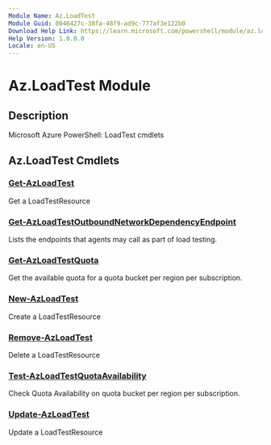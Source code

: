 ```yaml
---
Module Name: Az.LoadTest
Module Guid: 0046427c-38fa-48f9-ad9c-777af3e122b0
Download Help Link: https://learn.microsoft.com/powershell/module/az.loadtest
Help Version: 1.0.0.0
Locale: en-US
---
```


# Az.LoadTest Module
## Description
Microsoft Azure PowerShell: LoadTest cmdlets

## Az.LoadTest Cmdlets
### [Get-AzLoadTest](Get-AzLoadTest.md)
Get a LoadTestResource

### [Get-AzLoadTestOutboundNetworkDependencyEndpoint](Get-AzLoadTestOutboundNetworkDependencyEndpoint.md)
Lists the endpoints that agents may call as part of load testing.

### [Get-AzLoadTestQuota](Get-AzLoadTestQuota.md)
Get the available quota for a quota bucket per region per subscription.

### [New-AzLoadTest](New-AzLoadTest.md)
Create a LoadTestResource

### [Remove-AzLoadTest](Remove-AzLoadTest.md)
Delete a LoadTestResource

### [Test-AzLoadTestQuotaAvailability](Test-AzLoadTestQuotaAvailability.md)
Check Quota Availability on quota bucket per region per subscription.

### [Update-AzLoadTest](Update-AzLoadTest.md)
Update a LoadTestResource

